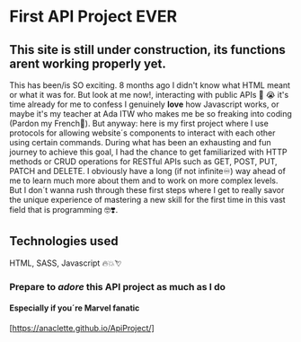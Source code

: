 # First API Project EVER 
## This site is still under construction, its functions arent working properly yet.

This has been/is SO exciting. 8 months ago I didn't know what HTML meant or what it was for. But look at me now!, interacting with public APIs :pleading_face: :sob: it's time already for me to confess I genuinely **love** how Javascript works, or maybe it's my teacher at Ada ITW who makes me be so freaking into coding (Pardon my French:nail_care:). But anyway: here is my first project where I use protocols for allowing website´s components to interact with each other using certain commands. 
During what has been an exhausting and fun journey to achieve this goal, I had the chance to get familiarized with HTTP methods or CRUD operations for RESTful APIs such as GET, POST, PUT, PATCH and DELETE. I obviously have a long (if not infinite:infinity:) way ahead of me to learn much more about them and to work on more complex levels. But I don´t wanna rush through these first steps where I get to really savor the unique experience of mastering a new skill for the first time in this vast field that is programming :nerd_face::heavy_heart_exclamation:. 

## Technologies used
HTML, SASS, Javascript :fire::boom::cupid:

### Prepare to *adore* this API project as much as I do
#### Especially if you´re Marvel fanatic  

[https://anaclette.github.io/ApiProject/]
